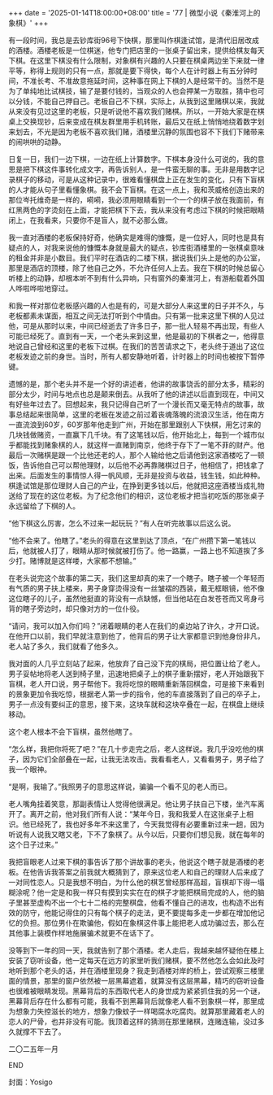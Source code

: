 +++
date = '2025-01-14T18:00:00+08:00'
title = '77 | 微型小说《秦淮河上的象棋》'
+++

有一段时间，我总是去钞库街96号下快棋，那里叫作棋逢试馆，是清代旧居改成的酒楼。酒楼老板是一位棋迷，他专门把店里的一张桌子留出来，提供给棋友每天下棋。在这里下棋没有什么限制，对象棋有兴趣的人只要在棋桌两边坐下来就一律平等，称得上规则的只有一点，那就是要下得快，每个人在计时器上有五分钟时间，不准长考、不准故意拖延时间，这种事在网上下棋的人是经常干的。当然不是为了单纯地比试棋技，输了是要付钱的，当观众的人也会押某一方取胜，猜中也可以分钱，不能自己押自己。老板自己不下棋，实际上，从我到这里赌棋以来，我就从来没有见过这里的老板，只是听说他不喜欢我们赌棋。所以，一开始大家是在棋桌上交换现钞，后来变成在棋友群里用手机转账，最后又在纸上悄悄地绕着数字划来划去，不光是因为老板不喜欢我们赌，酒楼里沉静的氛围也容不下我们下赌带来的闹哄哄的动静。

日复一日，我们一边下棋，一边在纸上计算数字。下棋本身没什么可说的，我的意思是把下棋这件事转化成文字，再告诉别人，是一件蛮无聊的事。无非是用数字记录棋子的移动，可是从这种记录中，很难看懂棋盘上正在发生的变化，只有下盲棋的人才能从句子里看懂象棋。我不会下盲棋。在这一点上，我和茨威格创造出来的那位岑托维奇是一样的，嗬嗬，我必须用眼睛看到一个一个的棋子放在我面前，有红黑两色的字烫刻在上面，才能把棋下下去，我从来没有考虑过下棋的时候把眼睛闭上，在我看来，只要你不是盲人，就不必那么做。

我一直对酒楼的老板保持好奇，他确实是难得的慷慨，是一位好人，同时也是具有疑点的人，对我来说他的慷慨本身就是最大的疑点，钞库街酒楼里的一张棋桌意味的租金并非是小数目。我们平时在酒店的二楼下棋，据说我们头上是他的办公室，那里是酒店的顶楼，除了他自己之外，不允许任何人上去。我在下棋的时候总留心听楼上的动静，却根本听不到有什么异响，只有窗外的秦淮河上，有游船载着外国人哗啦哗啦地穿过。

和我一样对那位老板感兴趣的人也是有的，可是大部分人来这里的日子并不久，与老板都素未谋面，相互之间无法打听到个中情由。只有第一批来这里下棋的人见过他，可是从那时以来，中间已经逝去了许多日子，那一批人轻易不再出现，有些人可能已经死了。直到有一天，一个老头来到这里，他是最初的下棋者之一，他得意地说自己曾经和这里的老板下过棋。在我们的苦苦请求之下，老头终于道出了这位老板发迹之前的身世。当时，所有人都安静地听着，计时器上的时间也被按下暂停键。

遗憾的是，那个老头并不是一个好的讲述者，他讲的故事饶舌的部分太多，精彩的部分太少，时间与地点也总是颠来倒去。从我听了他的讲述以后直到现在，中间又有好些年过去了。回想起来，我只记得自己听了一个漫长而又毫无特点的故事，故事总结起来很简单，这里的老板在发迹之前过着丧魂落魄的流浪汉生活，他在南方一直流浪到60岁，60岁那年他走到广州，开始在那里跟别人下快棋，用乞讨来的几块钱做赌资，一直赢下几千块。有了这笔钱以后，他开始北上，每到一个城市似乎都能找到赌象棋的人，就这样一直赌到南京，他终于存下了一笔不菲的财产。他最后一次赌棋是跟一个比他还老的人，那个人输给他之后请他到这家酒楼吃了一顿饭，告诉他自己可以帮他理财，以后他不必再靠赌棋过日子，他相信了，把钱拿了出来。后面发生的事情惊人得一帆风顺，无非是投资与收益，钱生钱，如此种种。棋逢试馆是那位理财人自己的产业，在挣到更多钱以后，他就把这座酒楼当成礼物送给了现在的这位老板。为了纪念他们的相识，这位老板才把当初吃饭的那张桌子永远留给了下棋的人。

“他下棋这么厉害，怎么不过来一起玩玩？”有人在听完故事以后这么说。

“他不会来了。他瞎了。”老头的得意在这里到达了顶点，“在广州攒下第一笔钱以后，他就被人打了，眼睛从那时候就被打伤了。他一路赢，一路上也不知道挨了多少打。赌博就是这样喽，大家都不想输。”

在老头说完这个故事的第二天，我们这里却真的来了一个瞎子。瞎子被一个年轻而有气质的男子扶上楼来，男子身穿烫得没有一丝皱褶的西装，戴无框眼镜，他不像这位瞎子的儿子，虽然他挺直的背没有一点缺憾，但当他站在白发苍苍而又弯身弓背的瞎子旁边时，却只像对方的一位仆役。

“请问，我可以加入你们吗？”闭着眼睛的老人在我们的桌边站了许久，才开口说。在他开口以前，我们早就注意到他了，他背后的男子让大家都意识到他身份非凡，老人站了多久，我们就看了他多久。

我对面的人几乎立刻站了起来，他放弃了自己没下完的棋局，把位置让给了老人。男子妥帖地将老人送到椅子里，迅速地把桌子上的棋子重新摆好，老人开始跟我下盲棋，老人开口说，男子帮他下。我将吃惊的眼睛重新落回棋盘，可是接下来看到的景象更加令我吃惊，根据老人第一步的指令，他的车直接落到了自己的卒子上，男子一点没有要纠正的意思，接下来，这块车就和这块卒叠在一起，在棋盘上继续移动。

这个老人根本不会下盲棋，虽然他瞎了。

“怎么样，我把你将死了吧？”在几十步走完之后，老人这样说。我几乎没吃他的棋子，因为它们全部叠在一起，让我无法攻击。我看看老人，又看看男子，男子给了我一个眼神。

“是啊，我输了。”我照男子的意思这样说，骗骗一个看不见的老人而已。

老人嘴角挂着笑意，那副表情让人觉得他很满足。他让男子扶自己下楼，坐汽车离开了。离开之前，他对我们所有人说：“某年今日，我和我爱人在这张桌子上相识。他已经死了，我也好多年不来这里了，今天我觉得有必要重新过来一趟，因为听说有人说我又瞎又老，下不了象棋了。从今以后，只要你们想见我，就在每年的这个日子过来。”

我把盲眼老人过来下棋的事告诉了那个讲故事的老头，他说这个瞎子就是酒楼的老板。在他告诉我答案之前我就大概猜到了，原来这位老人和自己的理财人后来成了一对同性恋人。只是我想不明白，为什么他的棋艺曾经那样高超，盲棋却下得一塌糊涂呢？他一定是和我一样只有摸到实实在在的棋子才能把棋局完成的人，他的脑子里甚至虚构不出一个七十二格的完整棋盘，他看不懂自己的进攻，也构造不出有效的防守，他能记得住的只有每个棋子的走法，更不要提每多走一步都在增加他记忆的负担。那位男仆在欺骗他，假如在象棋这件事上能把老人成功骗过去，那么在其他事上装模作样地施展骗术就更不在话下了。

没等到下一年的同一天，我就告别了那个酒楼。老人走后，我越来越怀疑他在楼上安装了窃听设备，他一定每天在远方的家里听我们赌棋，要不然他怎么会如此及时地听到那个老头的话，并在酒楼里现身？我走到酒楼对岸的桥上，尝试观察三楼里面的情景，那里的窗户依然被一层黑幕遮着，就算没有这层黑幕，精巧的窃听设备也很难被眼睛发现。黑幕背后的东西取代老人的身世成为紧紧抓住我的另一个谜，黑幕背后存在什么都有可能，我看不到黑幕背后就像老人看不到象棋一样，那里成为想象力失控滋长的地方，想象力像蚊子一样喝腐水吃腐肉。就算那里藏着老人的恋人的尸骨，也并非没有可能。我顶着这样的猜测在那里赌棋，连赌连输，没过多久就撑不下去了。

二〇二五年一月

END

封面：Yosigo



